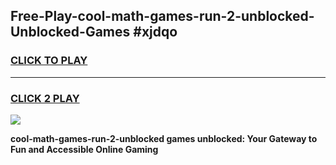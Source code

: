 
## Free-Play-cool-math-games-run-2-unblocked-Unblocked-Games #xjdqo
<h3>
<a href="https://news.freeplayer.one?title=cool-math-games-run-2-unblocked&ref=8M">CLICK TO PLAY</a></h3>
<hr>

<h3>
<a href="https://news.freeplayer.one?title=cool-math-games-run-2-unblocked&ref=8M">CLICK 2 PLAY</a>
  
</h3>

<a href="https://news.freeplayer.one?title=cool-math-games-run-2-unblocked&ref=8M"><img src="https://clearcache.store/games.png"></a>


**cool-math-games-run-2-unblocked games unblocked: Your Gateway to Fun and Accessible Online Gaming**

